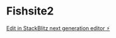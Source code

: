 # Fishsite2

[Edit in StackBlitz next generation editor ⚡️](https://stackblitz.com/~/github.com/joeyg6393/Fishsite2)
